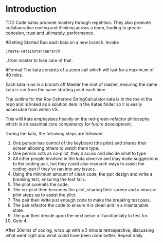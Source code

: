 # Introduction 
TDD Code katas promote mastery through repetition. They also promote collabaorative coding and thinking across a team, leading to greater cohesion, trust and utlimately, performance.

#Getting Started
Run each kata on a new branch. Invoke

`Create-KataInstanceBranch`


..from master to take care of that.



#Format
The kata consists of a zoom call which will last for a maximum of 40 mins.

Each kata runs in a branch off Master the root of master, ensuring the same kata is ran from the same starting point each time.

The outline for the Roy Osherove StringCalculator kata is in the roo ot the repo and is linked as a solution item in the Katas folder so it is easily accessible from within VS.

This willl kata emphasises heavily on the red-green-refactor philosophy which is an essential core competency for future development.

During the kata, the following steps are followed

1. One person has control of the keyboard (the pilot) and shares their screen allowing others to watch them type.
2. One person acts as co-pilot, they discuss and decide what to type
3. All other people involved in the kata observe and may make suggestions to the coding pair, but they could also research ways to assist the coding-pair if they've ran into any issues.
4. Using the minimum amount of clean code, the pair design and write a breaking test, ensuring the test fails.
5. The pilot commits the code.
6. The co-pilot then becomes the pilot, sharing their screen and a new co-pilot steps up to assist the pilot.
7. The pair then write just enough code to make the breaking test pass.
8. The pair refactor the code to ensure it is clean and in a maintanable state.
9. The pair then decide upon the next peice of functionlaity to test for. 
10. Goto 4!

After 30mins of coding, wrap up with a 5 minute retrospective, discussing what went right and what could have been done better. Repeat daily.